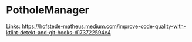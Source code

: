 # PotholeManager
Links:
https://hofstede-matheus.medium.com/improve-code-quality-with-ktlint-detekt-and-git-hooks-d173722594e4

